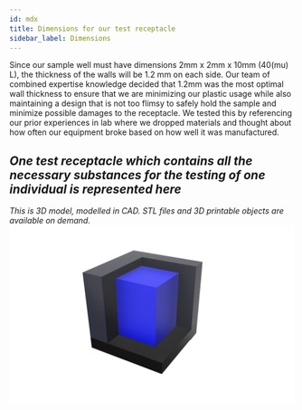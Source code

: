 ```yaml
---
id: mdx
title: Dimensions for our test receptacle
sidebar_label: Dimensions
---
```


Since our sample well must have dimensions 2mm x 2mm x 10mm (40(mu) L), the thickness of the walls will be 1.2 mm on each side. Our team of combined expertise knowledge decided that 1.2mm was the most optimal wall thickness to ensure that we are minimizing our plastic usage while also maintaining a design that is not too flimsy to safely hold the sample and minimize possible damages to the receptacle. We tested this by referencing our prior experiences in lab where we dropped materials and thought about how often our equipment broke based on how well it was manufactured. 

## *One test receptacle which contains all the necessary substances for the testing of one individual is represented here*
*This is 3D model, modelled in CAD. STL files and 3D printable objects are available on demand.*
![processdiagram](../assets/3dmodel.png)